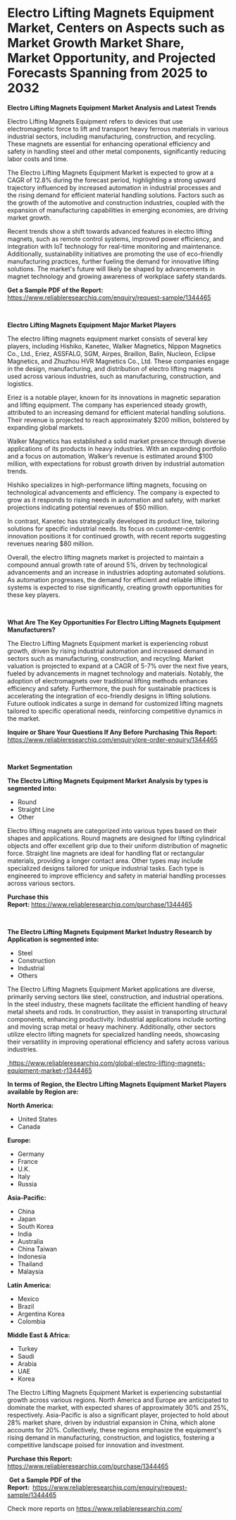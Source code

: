 <p><h1>Electro Lifting Magnets Equipment Market, Centers on Aspects such as Market Growth Market Share, Market Opportunity, and Projected Forecasts Spanning from 2025 to 2032</h1></p><p><strong>Electro Lifting Magnets Equipment Market Analysis and Latest Trends</strong></p>
<p><p>Electro Lifting Magnets Equipment refers to devices that use electromagnetic force to lift and transport heavy ferrous materials in various industrial sectors, including manufacturing, construction, and recycling. These magnets are essential for enhancing operational efficiency and safety in handling steel and other metal components, significantly reducing labor costs and time.</p><p>The Electro Lifting Magnets Equipment Market is expected to grow at a CAGR of 12.8% during the forecast period, highlighting a strong upward trajectory influenced by increased automation in industrial processes and the rising demand for efficient material handling solutions. Factors such as the growth of the automotive and construction industries, coupled with the expansion of manufacturing capabilities in emerging economies, are driving market growth. </p><p>Recent trends show a shift towards advanced features in electro lifting magnets, such as remote control systems, improved power efficiency, and integration with IoT technology for real-time monitoring and maintenance. Additionally, sustainability initiatives are promoting the use of eco-friendly manufacturing practices, further fueling the demand for innovative lifting solutions. The market's future will likely be shaped by advancements in magnet technology and growing awareness of workplace safety standards.</p></p>
<p><strong>Get a Sample PDF of the Report:&nbsp;</strong> <a href="https://www.reliableresearchiq.com/enquiry/request-sample/1344465?utm_campaign=3180&utm_medium=2&utm_source=Github&utm_content=ia&utm_term=24032025&utm_id=electro-lifting-magnets-equipment">https://www.reliableresearchiq.com/enquiry/request-sample/1344465</a></p>
<p>&nbsp;</p>
<p><strong>Electro Lifting Magnets Equipment Major Market Players</strong></p>
<p><p>The electro lifting magnets equipment market consists of several key players, including Hishiko, Kanetec, Walker Magnetics, Nippon Magnetics Co., Ltd., Eriez, ASSFALG, SGM, Airpes, Braillon, Balin, Nucleon, Eclipse Magnetics, and Zhuzhou HVR Magnetics Co., Ltd. These companies engage in the design, manufacturing, and distribution of electro lifting magnets used across various industries, such as manufacturing, construction, and logistics.</p><p>Eriez is a notable player, known for its innovations in magnetic separation and lifting equipment. The company has experienced steady growth, attributed to an increasing demand for efficient material handling solutions. Their revenue is projected to reach approximately $200 million, bolstered by expanding global markets.</p><p>Walker Magnetics has established a solid market presence through diverse applications of its products in heavy industries. With an expanding portfolio and a focus on automation, Walker’s revenue is estimated around $100 million, with expectations for robust growth driven by industrial automation trends.</p><p>Hishiko specializes in high-performance lifting magnets, focusing on technological advancements and efficiency. The company is expected to grow as it responds to rising needs in automation and safety, with market projections indicating potential revenues of $50 million.</p><p>In contrast, Kanetec has strategically developed its product line, tailoring solutions for specific industrial needs. Its focus on customer-centric innovation positions it for continued growth, with recent reports suggesting revenues nearing $80 million.</p><p>Overall, the electro lifting magnets market is projected to maintain a compound annual growth rate of around 5%, driven by technological advancements and an increase in industries adopting automated solutions. As automation progresses, the demand for efficient and reliable lifting systems is expected to rise significantly, creating growth opportunities for these key players.</p></p>
<p>&nbsp;</p>
<p><strong>What Are The Key Opportunities For Electro Lifting Magnets Equipment Manufacturers?</strong></p>
<p><p>The Electro Lifting Magnets Equipment market is experiencing robust growth, driven by rising industrial automation and increased demand in sectors such as manufacturing, construction, and recycling. Market valuation is projected to expand at a CAGR of 5-7% over the next five years, fueled by advancements in magnet technology and materials. Notably, the adoption of electromagnets over traditional lifting methods enhances efficiency and safety. Furthermore, the push for sustainable practices is accelerating the integration of eco-friendly designs in lifting solutions. Future outlook indicates a surge in demand for customized lifting magnets tailored to specific operational needs, reinforcing competitive dynamics in the market.</p></p>
<p><strong>Inquire or Share Your Questions If Any Before Purchasing This Report:</strong> <a href="https://www.reliableresearchiq.com/enquiry/pre-order-enquiry/1344465?utm_campaign=3180&utm_medium=2&utm_source=Github&utm_content=ia&utm_term=24032025&utm_id=electro-lifting-magnets-equipment">https://www.reliableresearchiq.com/enquiry/pre-order-enquiry/1344465</a></p>
<p>&nbsp;</p>
<p><strong>Market Segmentation</strong></p>
<p><strong>The Electro Lifting Magnets Equipment Market Analysis by types is segmented into:</strong></p>
<p><ul><li>Round</li><li>Straight Line</li><li>Other</li></ul></p>
<p><p>Electro lifting magnets are categorized into various types based on their shapes and applications. Round magnets are designed for lifting cylindrical objects and offer excellent grip due to their uniform distribution of magnetic force. Straight line magnets are ideal for handling flat or rectangular materials, providing a longer contact area. Other types may include specialized designs tailored for unique industrial tasks. Each type is engineered to improve efficiency and safety in material handling processes across various sectors.</p></p>
<p><strong>Purchase this Report:&nbsp;</strong><a href="https://www.reliableresearchiq.com/purchase/1344465?utm_campaign=3180&utm_medium=2&utm_source=Github&utm_content=ia&utm_term=24032025&utm_id=electro-lifting-magnets-equipment">https://www.reliableresearchiq.com/purchase/1344465</a></p>
<p>&nbsp;</p>
<p><strong>The Electro Lifting Magnets Equipment Market Industry Research by Application is segmented into:</strong></p>
<p><ul><li>Steel</li><li>Construction</li><li>Industrial</li><li>Others</li></ul></p>
<p><p>The Electro Lifting Magnets Equipment Market applications are diverse, primarily serving sectors like steel, construction, and industrial operations. In the steel industry, these magnets facilitate the efficient handling of heavy metal sheets and rods. In construction, they assist in transporting structural components, enhancing productivity. Industrial applications include sorting and moving scrap metal or heavy machinery. Additionally, other sectors utilize electro lifting magnets for specialized handling needs, showcasing their versatility in improving operational efficiency and safety across various industries.</p></p>
<p><a href="https://www.reliableresearchiq.com/global-electro-lifting-magnets-equipment-market-r1344465?utm_campaign=3180&utm_medium=2&utm_source=Github&utm_content=ia&utm_term=24032025&utm_id=electro-lifting-magnets-equipment">&nbsp;https://www.reliableresearchiq.com/global-electro-lifting-magnets-equipment-market-r1344465</a></p>
<p><strong>In terms of Region, the Electro Lifting Magnets Equipment Market Players available by Region are:</strong></p>
<p>
    <p> <strong> North America: </strong>
        <ul>
            <li>United States</li>
            <li>Canada</li>
        </ul>
        </p> 
    <p> <strong> Europe: </strong>
        <ul>
            <li>Germany</li>
            <li>France</li>
            <li>U.K.</li>
            <li>Italy</li>
            <li>Russia</li>
        </ul>
        </p> 
    <p> <strong> Asia-Pacific: </strong>
        <ul>
            <li>China</li>
            <li>Japan</li>
            <li>South Korea</li>
            <li>India</li>
            <li>Australia</li>
            <li>China Taiwan</li>
            <li>Indonesia</li>
            <li>Thailand</li>
            <li>Malaysia</li>
        </ul>
        </p> 
    <p> <strong> Latin America: </strong>
        <ul>
            <li>Mexico</li>
            <li>Brazil</li>
            <li>Argentina Korea</li>
            <li>Colombia</li>
        </ul>
        </p> 
    <p> <strong> Middle East & Africa: </strong>
        <ul>
            <li>Turkey</li>
            <li>Saudi</li>
            <li>Arabia</li>
            <li>UAE</li>
            <li>Korea</li>
        </ul>
    </p>
    </p>
<p><p>The Electro Lifting Magnets Equipment Market is experiencing substantial growth across various regions. North America and Europe are anticipated to dominate the market, with expected shares of approximately 30% and 25%, respectively. Asia-Pacific is also a significant player, projected to hold about 28% market share, driven by industrial expansion in China, which alone accounts for 20%. Collectively, these regions emphasize the equipment's rising demand in manufacturing, construction, and logistics, fostering a competitive landscape poised for innovation and investment.</p></p>
<p><strong>Purchase this Report: </strong><a href="https://www.reliableresearchiq.com/purchase/1344465?utm_campaign=3180&utm_medium=2&utm_source=Github&utm_content=ia&utm_term=24032025&utm_id=electro-lifting-magnets-equipment">https://www.reliableresearchiq.com/purchase/1344465</a></p>
<p>&nbsp;<strong>Get a Sample PDF of the Report:&nbsp;&nbsp;</strong><a href="https://www.reliableresearchiq.com/enquiry/request-sample/1344465?utm_campaign=3180&utm_medium=2&utm_source=Github&utm_content=ia&utm_term=24032025&utm_id=electro-lifting-magnets-equipment">https://www.reliableresearchiq.com/enquiry/request-sample/1344465</a></p>
<p><strong></strong></p>
<p>Check more reports on <a href="https://www.reliableresearchiq.com/?utm_campaign=3180&utm_medium=2&utm_source=Github&utm_content=ia&utm_term=24032025&utm_id=electro-lifting-magnets-equipment">https://www.reliableresearchiq.com/</a></p>